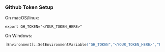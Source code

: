### Github Token Setup

On macOS/linux:
```
export GH_TOKEN="<YOUR_TOKEN_HERE>"
```

On Windows:
```ps
[Environment]::SetEnvironmentVariable("GH_TOKEN","<YOUR_TOKEN_HERE>","User")
```